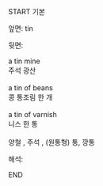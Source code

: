 START
기본

앞면:
tin


뒷면:
<div>a tin mine </div><div>주석 광산</div><div><br></div><div><div>a tin of beans </div><div>콩 통조림 한 개</div></div><div><br></div><div><div>a tin of varnish </div><div>니스 한 통</div></div><div><br></div><div>양철 , 주석 , (원통형) 통, 깡통</div>


해석:

END